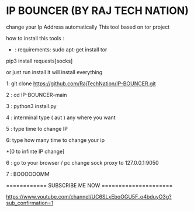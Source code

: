 # IP BOUNCER (BY RAJ TECH NATION)
                                                                     
change your Ip Address automatically 
This tool based on tor project

how to install this tools :

* : requirements:
sudo apt-get install tor

pip3 install requests[socks]

or just run install it will install everything

1: git clone https://github.com/RajTechNation/IP-BOUNCER.git

2 : cd IP-BOUNCER-main

3 : python3 install.py

4 : interminal type ( aut ) any where you want
  
5 : type time to change IP

6: type how many time to change your ip 

*[0 to infinte IP change]

6 : go to your browser / pc  change sock proxy to 127.0.0.1:9050

7 : BOOOOOOMM 

============ SUBSCRIBE ME NOW =====================

https://www.youtube.com/channel/UC6SLxEboOGU5F_o4bduyO3g?sub_confirmation=1
